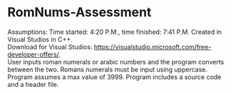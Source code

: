 # RomNums-Assessment
Assumptions: Time started: 4:20 P.M., time finished: 7:41 P.M.  Created in Visual Studios in C++.  
Download for Visual Studios: https://visualstudio.microsoft.com/free-developer-offers/.  
User inputs roman numerals or arabic numbers and the program converts between the two.  Romans numerals must be input using uppercase. 
Program assumes a max value of 3999.
Program includes a source code and a header file.
